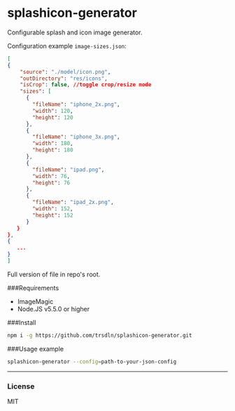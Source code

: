 # splashicon-generator

Configurable splash and icon image generator.

Configuration example `image-sizes.json`:

```json
[
{
    "source": "./model/icon.png",
    "outDirectory": "res/icons",
    "isCrop": false, //toggle crop/resize mode
    "sizes": [
      {
        "fileName": "iphone_2x.png",
        "width": 120,
        "height": 120
      },
      {
        "fileName": "iphone_3x.png",
        "width": 180,
        "height": 180
      },
      {
        "fileName": "ipad.png",
        "width": 76,
        "height": 76
      },
      {
        "fileName": "ipad_2x.png",
        "width": 152,
        "height": 152
      }
   }
},
{
   ...
}
]
```

Full version of file in repo's root.

###Requirements

* ImageMagic
* Node.JS v5.5.0 or higher

###Install

```sh
npm i -g https://github.com/trsdln/splashicon-generator.git
```

###Usage example

```sh
splashicon-generator --config=path-to-your-json-config
```

---


### License

MIT

